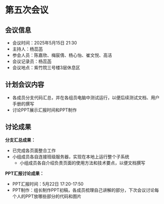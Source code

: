 # 第五次会议

## 会议信息

- 会议时间：2025年5月15日 21:30
- 主持人：杨蕊菡
- 参会人员：陈嘉欣、梅宸倩、杨心怡、崔文悦、高洁
- 会议记录员：杨蕊菡
- 会议地点：紫竹院三号楼3层休息区

## 计划会议内容

- 各成员分支代码汇总，并在各组员电脑中测试运行，以便后续测试文档、用户手册的撰写
- 讨论PPT展示汇报时间和PPT制作

## 讨论成果

**分支汇总成果：**

- 已完成各页面整合工作
- 小组成员各自连接班级服务器，实现在本地上运行整个子系统
  - 小组成员各自介绍负责页面的使用方法和技术要点，以便文档撰写

**PPT汇报讨论成果：**

- PPT汇报时间：5月22日 17:20-17:50
- PPT制作：组长制作PPT初稿，各成员梳理自己讲解的部分，下次会议讨论每个人的PPT放哪些部分的代码和图片
